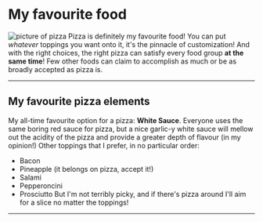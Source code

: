 # My favourite food
![picture of pizza](https://d18lkz4dllo6v2.cloudfront.net/cumulus_uploads/entry/2019-02-04/pineapple%20pizza.jpg)
Pizza is definitely my favourite food! You can put _whatever_ toppings you want onto it, it's the pinnacle of customization! And with the right choices, the right pizza can satisfy every food group **at the same time**! Few other foods can claim to accomplish as much or be as broadly accepted as pizza is.
- - -
## My favourite pizza elements

My all-time favourite option for a pizza: **White Sauce**. Everyone uses the same boring red sauce for pizza, but a nice garlic-y white sauce will mellow out the acidity of the pizza and provide a greater depth of flavour (in my opinion!)
Other toppings that I prefer, in no particular order:
* Bacon
* Pineapple (it belongs on pizza, accept it!)
* Salami
* Pepperoncini
* Prosciutto
But I'm not terribly picky, and if there's pizza around I'll aim for a slice no matter the toppings!
- - -